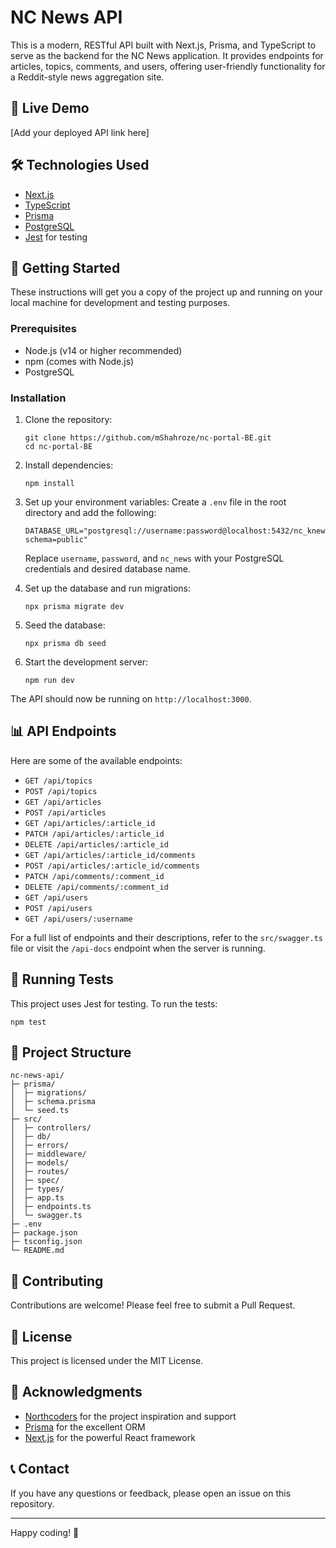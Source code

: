 # NC News API

This is a modern, RESTful API built with Next.js, Prisma, and TypeScript to serve as the backend for the NC News application. It provides endpoints for articles, topics, comments, and users, offering user-friendly functionality for a Reddit-style news aggregation site.

## 🚀 Live Demo

[Add your deployed API link here]

## 🛠️ Technologies Used

- [Next.js](https://nextjs.org/)
- [TypeScript](https://www.typescriptlang.org/)
- [Prisma](https://www.prisma.io/)
- [PostgreSQL](https://www.postgresql.org/)
- [Jest](https://jestjs.io/) for testing

## 🏁 Getting Started

These instructions will get you a copy of the project up and running on your local machine for development and testing purposes.

### Prerequisites

- Node.js (v14 or higher recommended)
- npm (comes with Node.js)
- PostgreSQL

### Installation

1. Clone the repository:
   ```
   git clone https://github.com/mShahroze/nc-portal-BE.git
   cd nc-portal-BE
   ```

2. Install dependencies:
   ```
   npm install
   ```

3. Set up your environment variables:
   Create a `.env` file in the root directory and add the following:
   ```
   DATABASE_URL="postgresql://username:password@localhost:5432/nc_knews?schema=public"
   ```
   Replace `username`, `password`, and `nc_news` with your PostgreSQL credentials and desired database name.

4. Set up the database and run migrations:
   ```
   npx prisma migrate dev
   ```

5. Seed the database:
   ```
   npx prisma db seed
   ```

6. Start the development server:
   ```
   npm run dev
   ```

The API should now be running on `http://localhost:3000`.

## 📊 API Endpoints

Here are some of the available endpoints:

- `GET /api/topics`
- `POST /api/topics`
- `GET /api/articles`
- `POST /api/articles`
- `GET /api/articles/:article_id`
- `PATCH /api/articles/:article_id`
- `DELETE /api/articles/:article_id`
- `GET /api/articles/:article_id/comments`
- `POST /api/articles/:article_id/comments`
- `PATCH /api/comments/:comment_id`
- `DELETE /api/comments/:comment_id`
- `GET /api/users`
- `POST /api/users`
- `GET /api/users/:username`

For a full list of endpoints and their descriptions, refer to the `src/swagger.ts` file or visit the `/api-docs` endpoint when the server is running.

## 🧪 Running Tests

This project uses Jest for testing. To run the tests:

```
npm test
```

## 📁 Project Structure

```
nc-news-api/
├─ prisma/
│  ├─ migrations/
│  ├─ schema.prisma
│  └─ seed.ts
├─ src/
│  ├─ controllers/
│  ├─ db/
│  ├─ errors/
│  ├─ middleware/
│  ├─ models/
│  ├─ routes/
│  ├─ spec/
│  ├─ types/
│  ├─ app.ts
│  ├─ endpoints.ts
│  └─ swagger.ts
├─ .env
├─ package.json
├─ tsconfig.json
└─ README.md
```

## 🤝 Contributing

Contributions are welcome! Please feel free to submit a Pull Request.

## 📝 License

This project is licensed under the MIT License.

## 👏 Acknowledgments

- [Northcoders](https://northcoders.com/) for the project inspiration and support
- [Prisma](https://www.prisma.io/) for the excellent ORM
- [Next.js](https://nextjs.org/) for the powerful React framework

## 📞 Contact

If you have any questions or feedback, please open an issue on this repository.

---

Happy coding! 🚀